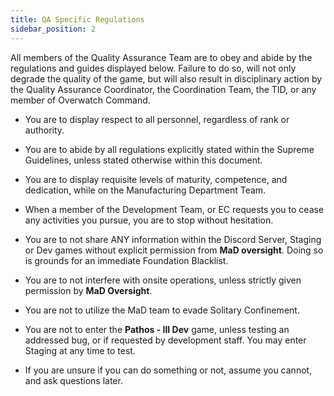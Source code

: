 ```yaml
---
title: QA Specific Regulations
sidebar_position: 2
---
```


All members of the Quality Assurance Team are to obey and abide by the regulations and guides displayed below. Failure to do so, will not only degrade the quality of the game, but will also result in disciplinary action by the Quality Assurance Coordinator, the Coordination Team, the TID, or any member of Overwatch Command.

- You are to display respect to all personnel, regardless of rank or authority. 

- You are to abide by all regulations explicitly stated within the Supreme Guidelines, unless stated otherwise within this document.

- You are to display requisite levels of maturity, competence, and dedication, while on the Manufacturing Department Team.

- When a member of the Development Team, or EC requests you to cease any activities you pursue, you are to stop without hesitation. 

- You are to not share ANY information within the Discord Server, Staging or Dev games without explicit permission from **MaD oversight**. Doing so is grounds for an immediate Foundation Blacklist. 

- You are to not interfere with onsite operations, unless strictly given permission by **MaD Oversight**.

- You are not to utilize the MaD team to evade Solitary Confinement.

- You are not to enter the **Pathos - III Dev** game, unless testing an addressed bug, or if requested by development staff. You may enter Staging at any time to test.

- If you are unsure if you can do something or not, assume you cannot, and ask questions later.
